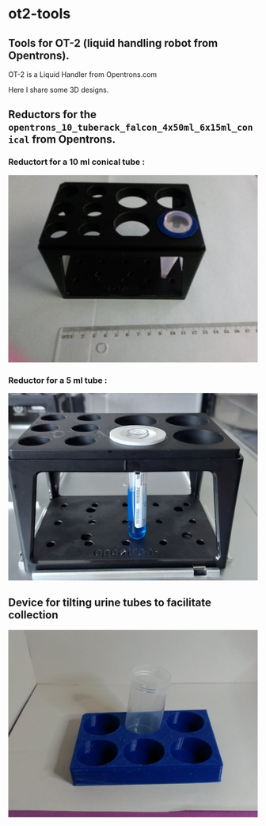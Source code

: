 # ot2-tools
## Tools for OT-2 (liquid handling robot from Opentrons).


OT-2 is a Liquid Handler from Opentrons.com

Here I share some 3D designs. 

## Reductors for the `opentrons_10_tuberack_falcon_4x50ml_6x15ml_conical` from Opentrons.
### Reductort for a 10 ml conical tube : 

![reductor_usage.jpg](labware%2Fimages%2Freductor_usage.jpg)

### Reductor for a 5 ml tube :

![reductor_on_it_rack.jpg](labware%2Fimages%2F4ml_vacuette_tube_reductor%2Freductor_on_it_rack.jpg)

## Device for tilting urine tubes to facilitate collection

![support_for_titled_vials_145728.jpg](labware%2Fimages%2Fsupport_for_titled_vials_145728.jpg)
